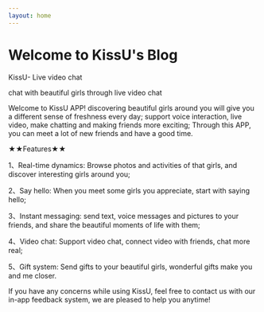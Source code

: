 ```yaml
---
layout: home
---
```

# Welcome to KissU's Blog
 
KissU- Live video chat

chat with beautiful girls through live video chat

Welcome to KissU APP! discovering beautiful girls around you will give you a different sense of freshness every day; support voice interaction, live video, make chatting and making friends more exciting; Through this APP, you can meet a lot of new friends and have a good time.

★★Features★★

1、Real-time dynamics: Browse photos and activities of that girls, and discover interesting girls around you;

2、Say hello: When you meet some girls you appreciate, start with saying hello;

3、Instant messaging: send text, voice messages and pictures to your friends, and share the beautiful moments of life with them;

4、Video chat: Support video chat, connect video with friends, chat more real;

5、Gift system: Send gifts to your beautiful girls, wonderful gifts make you and me closer.

If you have any concerns while using KissU, feel free to contact us with our in-app feedback system, we are pleased to help you anytime!
